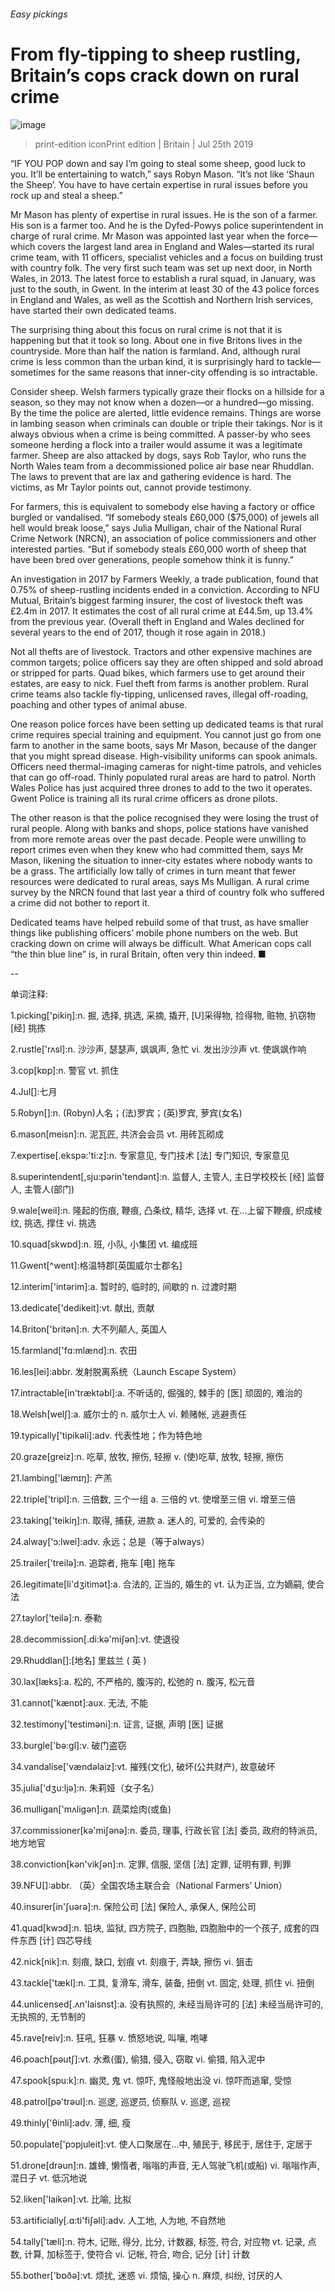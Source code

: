 ###### Easy pickings
# From fly-tipping to sheep rustling, Britain’s cops crack down on rural crime 
![image](images/20190727_BRP003_0.jpg) 
> print-edition iconPrint edition | Britain | Jul 25th 2019 
“IF YOU POP down and say I’m going to steal some sheep, good luck to you. It’ll be entertaining to watch,” says Robyn Mason. “It’s not like ‘Shaun the Sheep’. You have to have certain expertise in rural issues before you rock up and steal a sheep.” 
Mr Mason has plenty of expertise in rural issues. He is the son of a farmer. His son is a farmer too. And he is the Dyfed-Powys police superintendent in charge of rural crime. Mr Mason was appointed last year when the force—which covers the largest land area in England and Wales—started its rural crime team, with 11 officers, specialist vehicles and a focus on building trust with country folk. The very first such team was set up next door, in North Wales, in 2013. The latest force to establish a rural squad, in January, was just to the south, in Gwent. In the interim at least 30 of the 43 police forces in England and Wales, as well as the Scottish and Northern Irish services, have started their own dedicated teams. 
The surprising thing about this focus on rural crime is not that it is happening but that it took so long. About one in five Britons lives in the countryside. More than half the nation is farmland. And, although rural crime is less common than the urban kind, it is surprisingly hard to tackle—sometimes for the same reasons that inner-city offending is so intractable. 
Consider sheep. Welsh farmers typically graze their flocks on a hillside for a season, so they may not know when a dozen—or a hundred—go missing. By the time the police are alerted, little evidence remains. Things are worse in lambing season when criminals can double or triple their takings. Nor is it always obvious when a crime is being committed. A passer-by who sees someone herding a flock into a trailer would assume it was a legitimate farmer. Sheep are also attacked by dogs, says Rob Taylor, who runs the North Wales team from a decommissioned police air base near Rhuddlan. The laws to prevent that are lax and gathering evidence is hard. The victims, as Mr Taylor points out, cannot provide testimony. 
For farmers, this is equivalent to somebody else having a factory or office burgled or vandalised. “If somebody steals £60,000 ($75,000) of jewels all hell would break loose,” says Julia Mulligan, chair of the National Rural Crime Network (NRCN), an association of police commissioners and other interested parties. “But if somebody steals £60,000 worth of sheep that have been bred over generations, people somehow think it is funny.” 
An investigation in 2017 by Farmers Weekly, a trade publication, found that 0.75% of sheep-rustling incidents ended in a conviction. According to NFU Mutual, Britain’s biggest farming insurer, the cost of livestock theft was £2.4m in 2017. It estimates the cost of all rural crime at £44.5m, up 13.4% from the previous year. (Overall theft in England and Wales declined for several years to the end of 2017, though it rose again in 2018.) 
Not all thefts are of livestock. Tractors and other expensive machines are common targets; police officers say they are often shipped and sold abroad or stripped for parts. Quad bikes, which farmers use to get around their estates, are easy to nick. Fuel theft from farms is another problem. Rural crime teams also tackle fly-tipping, unlicensed raves, illegal off-roading, poaching and other types of animal abuse. 
One reason police forces have been setting up dedicated teams is that rural crime requires special training and equipment. You cannot just go from one farm to another in the same boots, says Mr Mason, because of the danger that you might spread disease. High-visibility uniforms can spook animals. Officers need thermal-imaging cameras for night-time patrols, and vehicles that can go off-road. Thinly populated rural areas are hard to patrol. North Wales Police has just acquired three drones to add to the two it operates. Gwent Police is training all its rural crime officers as drone pilots. 
The other reason is that the police recognised they were losing the trust of rural people. Along with banks and shops, police stations have vanished from more remote areas over the past decade. People were unwilling to report crimes even when they knew who had committed them, says Mr Mason, likening the situation to inner-city estates where nobody wants to be a grass. The artificially low tally of crimes in turn meant that fewer resources were dedicated to rural areas, says Ms Mulligan. A rural crime survey by the NRCN found that last year a third of country folk who suffered a crime did not bother to report it. 
Dedicated teams have helped rebuild some of that trust, as have smaller things like publishing officers’ mobile phone numbers on the web. But cracking down on crime will always be difficult. What American cops call “the thin blue line” is, in rural Britain, often very thin indeed. ■ 
-- 
 单词注释:
1.picking['pikiŋ]:n. 掘, 选择, 挑选, 采摘, 撬开, [U]采得物, 捡得物, 赃物, 扒窃物 [经] 挑拣 
2.rustle['rʌsl]:n. 沙沙声, 瑟瑟声, 飒飒声, 急忙 vi. 发出沙沙声 vt. 使飒飒作响 
3.cop[kɒp]:n. 警官 vt. 抓住 
4.Jul[]:七月 
5.Robyn[]:n. (Robyn)人名；(法)罗宾；(英)罗宾, 萝宾(女名) 
6.mason[meisn]:n. 泥瓦匠, 共济会会员 vt. 用砖瓦砌成 
7.expertise[.ekspә:'ti:z]:n. 专家意见, 专门技术 [法] 专门知识, 专家意见 
8.superintendent[,sju:pәrin'tendәnt]:n. 监督人, 主管人, 主日学校校长 [经] 监督人, 主管人(部门) 
9.wale[weil]:n. 隆起的伤痕, 鞭痕, 凸条纹, 精华, 选择 vt. 在...上留下鞭痕, 织成棱纹, 挑选, 撑住 vi. 挑选 
10.squad[skwɒd]:n. 班, 小队, 小集团 vt. 编成班 
11.Gwent[^went]:格温特郡[英国威尔士郡名] 
12.interim['intәrim]:a. 暂时的, 临时的, 间歇的 n. 过渡时期 
13.dedicate['dedikeit]:vt. 献出, 贡献 
14.Briton['britәn]:n. 大不列颠人, 英国人 
15.farmland['fɑ:mlænd]:n. 农田 
16.les[lei]:abbr. 发射脱离系统（Launch Escape System） 
17.intractable[in'træktәbl]:a. 不听话的, 倔强的, 棘手的 [医] 顽固的, 难治的 
18.Welsh[welʃ]:a. 威尔士的 n. 威尔士人 vi. 赖赌帐, 逃避责任 
19.typically['tipikәli]:adv. 代表性地；作为特色地 
20.graze[greiz]:n. 吃草, 放牧, 擦伤, 轻擦 v. (使)吃草, 放牧, 轻擦, 擦伤 
21.lambing['læmɪŋ]: 产羔 
22.triple['tripl]:n. 三倍数, 三个一组 a. 三倍的 vt. 使增至三倍 vi. 增至三倍 
23.taking['teikiŋ]:n. 取得, 捕获, 进款 a. 迷人的, 可爱的, 会传染的 
24.alway['ɔ:lwei]:adv. 永远；总是（等于always） 
25.trailer['treilә]:n. 追踪者, 拖车 [电] 拖车 
26.legitimate[li'dʒitimәt]:a. 合法的, 正当的, 婚生的 vt. 认为正当, 立为嫡嗣, 使合法 
27.taylor['teilә]:n. 泰勒 
28.decommission[.di:kә'miʃәn]:vt. 使退役 
29.Rhuddlan[]:[地名] 里兹兰 ( 英 ) 
30.lax[læks]:a. 松的, 不严格的, 腹泻的, 松弛的 n. 腹泻, 松元音 
31.cannot['kænɒt]:aux. 无法, 不能 
32.testimony['testimәni]:n. 证言, 证据, 声明 [医] 证据 
33.burgle['bә:gl]:v. 破门盗窃 
34.vandalise['vændәlaiz]:vt. 摧残(文化), 破坏(公共财产), 故意破坏 
35.julia['dʒu:ljә]:n. 朱莉娅（女子名） 
36.mulligan['mʌligәn]:n. 蔬菜烩肉(或鱼) 
37.commissioner[kә'miʃәnә]:n. 委员, 理事, 行政长官 [法] 委员, 政府的特派员, 地方地官 
38.conviction[kәn'vikʃәn]:n. 定罪, 信服, 坚信 [法] 定罪, 证明有罪, 判罪 
39.NFU[]:abbr. （英）全国农场主联合会（National Farmers’ Union） 
40.insurer[in'ʃuәrә]:n. 保险公司 [法] 保险人, 承保人, 保险公司 
41.quad[kwɔd]:n. 铅块, 监狱, 四方院子, 四胞胎, 四胞胎中的一个孩子, 成套的四件东西 [计] 四芯导线 
42.nick[nik]:n. 刻痕, 缺口, 划痕 vt. 刻痕于, 弄缺, 擦伤 vi. 狙击 
43.tackle['tækl]:n. 工具, 复滑车, 滑车, 装备, 扭倒 vt. 固定, 处理, 抓住 vi. 扭倒 
44.unlicensed[.ʌn'laisnst]:a. 没有执照的, 未经当局许可的 [法] 未经当局许可的, 无执照的, 无节制的 
45.rave[reiv]:n. 狂吼, 狂暴 v. 愤怒地说, 叫嚷, 咆哮 
46.poach[pәutʃ]:vt. 水煮(蛋), 偷猎, 侵入, 窃取 vi. 偷猎, 陷入泥中 
47.spook[spu:k]:n. 幽灵, 鬼 vt. 惊吓, 鬼怪般地出没 vi. 惊吓而逃窜, 受惊 
48.patrol[pә'trәul]:n. 巡逻, 巡逻员, 侦察队 v. 巡逻, 巡视 
49.thinly['θinli]:adv. 薄, 细, 瘦 
50.populate['pɔpjuleit]:vt. 使人口聚居在...中, 殖民于, 移民于, 居住于, 定居于 
51.drone[drәun]:n. 雄蜂, 懒惰者, 嗡嗡的声音, 无人驾驶飞机(或船) vi. 嗡嗡作声, 混日子 vt. 低沉地说 
52.liken['laikәn]:vt. 比喻, 比拟 
53.artificially[.ɑ:ti'fiʃәli]:adv. 人工地, 人为地, 不自然地 
54.tally['tæli]:n. 符木, 记账, 得分, 比分, 计数器, 标签, 符合, 对应物 vt. 记录, 点数, 计算, 加标签于, 使符合 vi. 记帐, 符合, 吻合, 记分 [计] 计数 
55.bother['bɒðә]:vt. 烦扰, 迷惑 vi. 烦恼, 操心 n. 麻烦, 纠纷, 讨厌的人 
